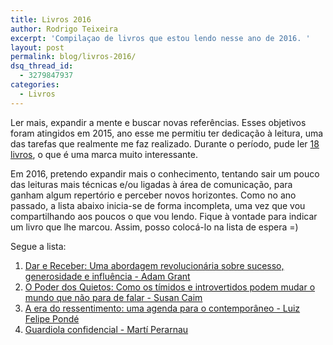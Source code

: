 ```yaml
---
title: Livros 2016
author: Rodrigo Teixeira
excerpt: 'Compilaçao de livros que estou lendo nesse ano de 2016. '
layout: post
permalink: blog/livros-2016/
dsq_thread_id:
  - 3279847937
categories:
  - Livros
---
```


Ler mais, expandir a mente e buscar novas referências. Esses objetivos foram atingidos em 2015, ano esse me permitiu ter dedicação à leitura, uma das tarefas que realmente me faz realizado. Durante o período, pude ler [18 livros](/blog/livros-2015/), o que é uma marca muito interessante. 

Em 2016, pretendo expandir mais o conhecimento, tentando sair um pouco das leituras mais técnicas e/ou ligadas à área de comunicação, para ganham algum repertório e perceber novos horizontes. Como no ano passado, a lista abaixo inicia-se de forma incompleta, uma vez que vou compartilhando aos poucos o que vou lendo. Fique à vontade para indicar um livro que lhe marcou. Assim, posso colocá-lo na lista de espera =)

Segue a lista: 

1. [Dar e Receber: Uma abordagem revolucionária sobre sucesso, generosidade e influência - Adam Grant](http://www.amazon.com.br/dp/B00JDMG9TW)
2. [O Poder dos Quietos: Como os tímidos e introvertidos podem mudar o mundo que não para de falar  - Susan Caim](http://www.amazon.com.br/dp/B009D6Z15Q)
3. [A era do ressentimento: uma agenda para o contemporâneo - Luiz Felipe Pondé](http://www.amazon.com.br/dp/B00LV9OZ4G)
4. [Guardiola confidencial - Martí Perarnau](http://www.amazon.com.br/dp/B015ZZPOAU)
